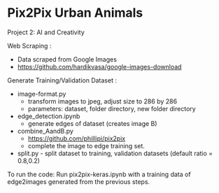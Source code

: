 # Pix2Pix Urban Animals

Project 2: AI and Creativity

Web Scraping :
- Data scraped from Google Images
- https://github.com/hardikvasa/google-images-download
	
Generate Training/Validation Dataset :

- image-format.py 
	- transform images to jpeg, adjust size to 286 by 286
	- parameters: dataset, folder directory, new folder directory
- edge_detection.ipynb 
	- generate edges of dataset (creates image B)
- combine_AandB.py
	- https://github.com/phillipi/pix2pix
	- complete the image to edge training set.
- split.py - split dataset to training, validation datasets (default ratio = 0.8,0.2)

To run the code:
 Run pix2pix-keras.ipynb with a training data of edge2images generated from the previous steps.
